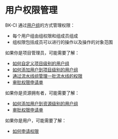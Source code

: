 # 用户权限管理

BK-CI 通过[用户组](user-group.md)的方式管理权限：
- 每个用户组由组权限和组成员组成
- 组权限包括成员可以进行的操作以及操作的对象范围

如果你是项目管理员，可能需要了解：
- [如何自定义项目级别的用户组](custom-group.md)
- [如何添加用户到项目级别的用户组](add-user-to-project-group.md)
- [通过流水线组管理一批流水线的权限](pipeline-group.md)
- [审批权限申请单](approval.md)

如果你是资源拥有者，可能需要了解：
- [如何添加用户到资源级别的用户组](add-user-to-item-group.md)
- [审批权限申请单](approval.md)

如果你是用户，可能需要了解：
- [如何申请权限](apply.md)
